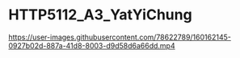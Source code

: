 # HTTP5112_A3_YatYiChung

https://user-images.githubusercontent.com/78622789/160162145-0927b02d-887a-41d8-8003-d9d58d6a66dd.mp4
